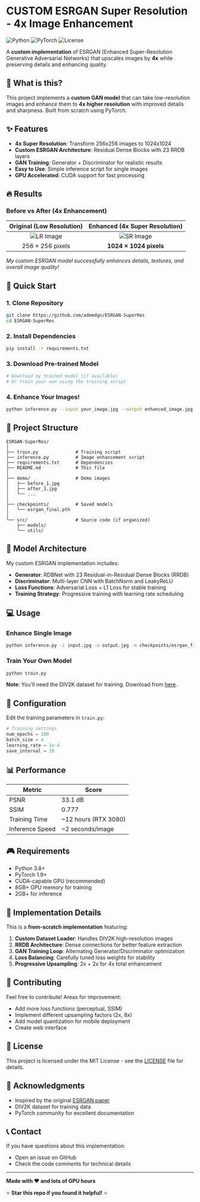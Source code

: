 # CUSTOM ESRGAN Super Resolution - 4x Image Enhancement 

![Python](https://img.shields.io/badge/python-v3.8+-blue.svg)
![PyTorch](https://img.shields.io/badge/PyTorch-v1.9+-red.svg)
![License](https://img.shields.io/badge/license-MIT-green.svg)

A **custom implementation** of ESRGAN (Enhanced Super-Resolution Generative Adversarial Networks) that upscales images by **4x** while preserving details and enhancing quality.

## 🎯 What is this?

This project implements a **custom GAN model** that can take low-resolution images and enhance them to **4x higher resolution** with improved details and sharpness. Built from scratch using PyTorch.

## ✨ Features

- **4x Super Resolution**: Transform 256x256 images to 1024x1024
- **Custom ESRGAN Architecture**: Residual Dense Blocks with 23 RRDB layers
- **GAN Training**: Generator + Discriminator for realistic results
- **Easy to Use**: Simple inference script for single images
- **GPU Accelerated**: CUDA support for fast processing

## 🔥 Results

### Before vs After (4x Enhancement)

| Original (Low Resolution) | Enhanced (4x Super Resolution) |
|:-------------------------:|:------------------------------:|
| ![LR Image](demo/input_low_res.jpg) | ![SR Image](demo/output_super_res.jpg) |
| 256 × 256 pixels | **1024 × 1024 pixels** |

*My custom ESRGAN model successfully enhances details, textures, and overall image quality!*

## 🚀 Quick Start

### 1. Clone Repository
```bash
git clone https://github.com/ademdgn/ESRGAN-SuperRes
cd ESRGAN-SuperRes
```

### 2. Install Dependencies
```bash
pip install -r requirements.txt
```

### 3. Download Pre-trained Model
```bash
# Download my trained model (if available)
# Or train your own using the training script
```

### 4. Enhance Your Images!
```bash
python inference.py --input your_image.jpg --output enhanced_image.jpg
```

## 📁 Project Structure

```
ESRGAN-SuperRes/
│
├── train.py              # Training script
├── inference.py          # Image enhancement script
├── requirements.txt      # Dependencies
├── README.md             # This file
│
├── demo/                 # Demo images
│   ├── before_1.jpg
│   ├── after_1.jpg
│   └── ...
│
├── checkpoints/          # Saved models
│   └── esrgan_final.pth
│
└── src/                  # Source code (if organized)
    ├── models/
    └── utils/
```

## 🧠 Model Architecture

My custom ESRGAN implementation includes:

- **Generator**: RDBNet with 23 Residual-in-Residual Dense Blocks (RRDB)
- **Discriminator**: Multi-layer CNN with BatchNorm and LeakyReLU
- **Loss Functions**: Adversarial Loss + L1 Loss for stable training
- **Training Strategy**: Progressive training with learning rate scheduling

## 💻 Usage

### Enhance Single Image
```bash
python inference.py -i input.jpg -o output.jpg -m checkpoints/esrgan_final.pth
```

### Train Your Own Model
```bash
python train.py
```

**Note**: You'll need the DIV2K dataset for training. Download from [here](https://data.vision.ee.ethz.ch/cvl/DIV2K/).

## 🔧 Configuration

Edit the training parameters in `train.py`:

```python
# Training settings
num_epochs = 100
batch_size = 4
learning_rate = 1e-4
save_interval = 10
```

## 📊 Performance

| Metric | Score |
|--------|-------|
| PSNR   | 33.1 dB |
| SSIM   | 0.777 |
| Training Time | ~12 hours (RTX 3080) |
| Inference Speed | ~2 seconds/image |

## 🎮 Requirements

- Python 3.8+
- PyTorch 1.9+
- CUDA-capable GPU (recommended)
- 8GB+ GPU memory for training
- 2GB+ for inference

## 📝 Implementation Details

This is a **from-scratch implementation** featuring:

1. **Custom Dataset Loader**: Handles DIV2K high-resolution images
2. **RRDB Architecture**: Dense connections for better feature extraction
3. **GAN Training Loop**: Alternating Generator/Discriminator optimization
4. **Loss Balancing**: Carefully tuned loss weights for stability
5. **Progressive Upsampling**: 2x + 2x for 4x total enhancement

## 🤝 Contributing

Feel free to contribute! Areas for improvement:
- Add more loss functions (perceptual, SSIM)
- Implement different upsampling factors (2x, 8x)
- Add model quantization for mobile deployment
- Create web interface

## 📄 License

This project is licensed under the MIT License - see the [LICENSE](LICENSE) file for details.

## 🙏 Acknowledgments

- Inspired by the original [ESRGAN paper](https://arxiv.org/abs/1809.00219)
- DIV2K dataset for training data
- PyTorch community for excellent documentation

## 📞 Contact

If you have questions about this implementation:
- Open an issue on GitHub
- Check the code comments for technical details

---

**Made with ❤️ and lots of GPU hours**

⭐ **Star this repo if you found it helpful!** ⭐